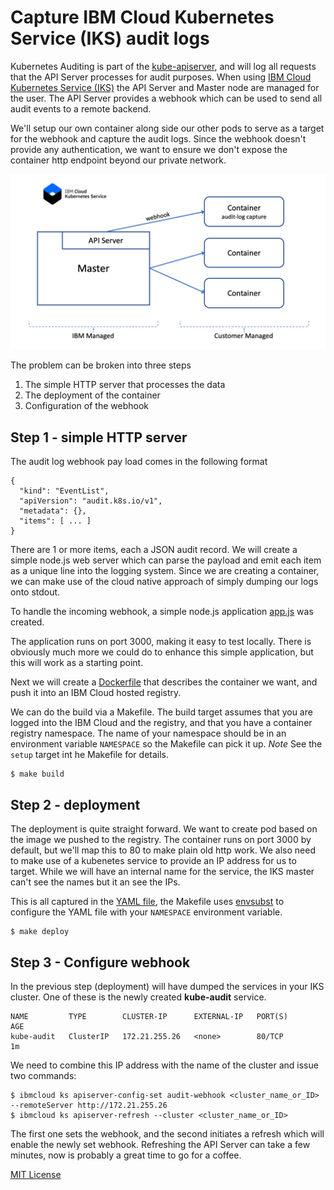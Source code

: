 # Capture IBM Cloud Kubernetes Service (IKS) audit logs

Kubernetes Auditing is part of the [kube-apiserver](https://kubernetes.io/docs/reference/generated/kube-apiserver/), and will log all requests that the API Server processes for audit purposes. When using [IBM Cloud Kubernetes Service (IKS)](https://www.ibm.com/cloud/container-service) the API Server and Master node are managed for the user. The API Server provides a webhook which can be used to send all audit events to a remote backend.

We'll setup our own container along side our other pods to serve as a target for the webhook and capture the audit logs. Since the webhook doesn't provide any authentication, we want to ensure we don't expose the container http endpoint beyond our private network. 

![Diagram](doc/images/kube-audit-log.png)

The problem can be broken into three steps
1) The simple HTTP server that processes the data
2) The deployment of the container 
3) Configuration of the webhook

## Step 1 - simple HTTP server

The audit log webhook pay load comes in the following format

```
{
  "kind": "EventList",
  "apiVersion": "audit.k8s.io/v1",
  "metadata": {},
  "items": [ ... ]
}
```

There are 1 or more items, each a JSON audit record. We will create a simple node.js web server which can parse the payload and emit each item as a unique line into the logging system. Since we are creating a container, we can make use of the cloud native approach of simply dumping our logs onto stdout.

To handle the incoming webhook, a simple node.js application [app.js](app.js) was created.

The application runs on port 3000, making it easy to test locally. There is obviously much more we could do to enhance this simple application, but this will work as a starting point.

Next we will create a [Dockerfile](Dockerfile) that describes the container we want, and push it into an IBM Cloud hosted registry.

We can do the build via a Makefile. The build target assumes that you are logged into the IBM Cloud and the registry, and that you have a container registry namespace. The name of your namespace should be in an environment variable `NAMESPACE` so the Makefile can pick it up. *Note* See the `setup` target int he Makefile for details.


```
$ make build
```

## Step 2 - deployment

The deployment is quite straight forward. We want to create pod based on the image we pushed to the registry. The container runs on port 3000 by default, but we'll map this to 80 to make plain old http work. We also need to make use of a kubenetes service to provide an IP address for us to target. While we will have an internal name for the service, the IKS master can't see the names but it an see the IPs.

This is all captured in the [YAML file](kube-audit.yaml.tmpl), the Makefile uses [envsubst](https://linux.die.net/man/1/envsubst) to configure the YAML file with your `NAMESPACE` environment variable.

```
$ make deploy
```

## Step 3 - Configure webhook

In the previous step (deployment) will have dumped the services in your IKS cluster. One of these is the newly created **kube-audit** service.

```
NAME         TYPE        CLUSTER-IP      EXTERNAL-IP   PORT(S)          AGE
kube-audit   ClusterIP   172.21.255.26   <none>        80/TCP           1m
```

We need to combine this IP address with the name of the cluster and issue two commands:

```
$ ibmcloud ks apiserver-config-set audit-webhook <cluster_name_or_ID> --remoteServer http://172.21.255.26
$ ibmcloud ks apiserver-refresh --cluster <cluster_name_or_ID>
```

The first one sets the webhook, and the second initiates a refresh which will enable the newly set webhook. Refreshing the API Server can take a few minutes, now is probably a great time to go for a coffee.



[MIT License](https://github.com/andrewlow/Kube-Audit-Webhook/blob/master/LICENSE)
